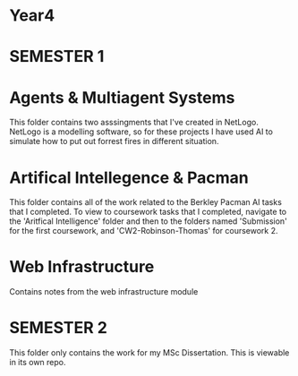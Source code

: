 # Year4

# SEMESTER 1

# Agents & Multiagent Systems

This folder contains two asssingments that I've created in NetLogo. NetLogo is a modelling software, so for these projects I have used AI to simulate how to put out forrest fires in different situation.

# Artifical Intellegence & Pacman

This folder contains all of the work related to the Berkley Pacman AI tasks that I completed. To view to coursework tasks that I completed, navigate to the 'Aritfical Intelligence' folder and then to the folders named 'Submission' for the first coursework, and 'CW2-Robinson-Thomas' for coursework 2.

# Web Infrastructure 

Contains notes from the web infrastructure module

# SEMESTER 2

This folder only contains the work for my MSc Dissertation. This is viewable in its own repo.
